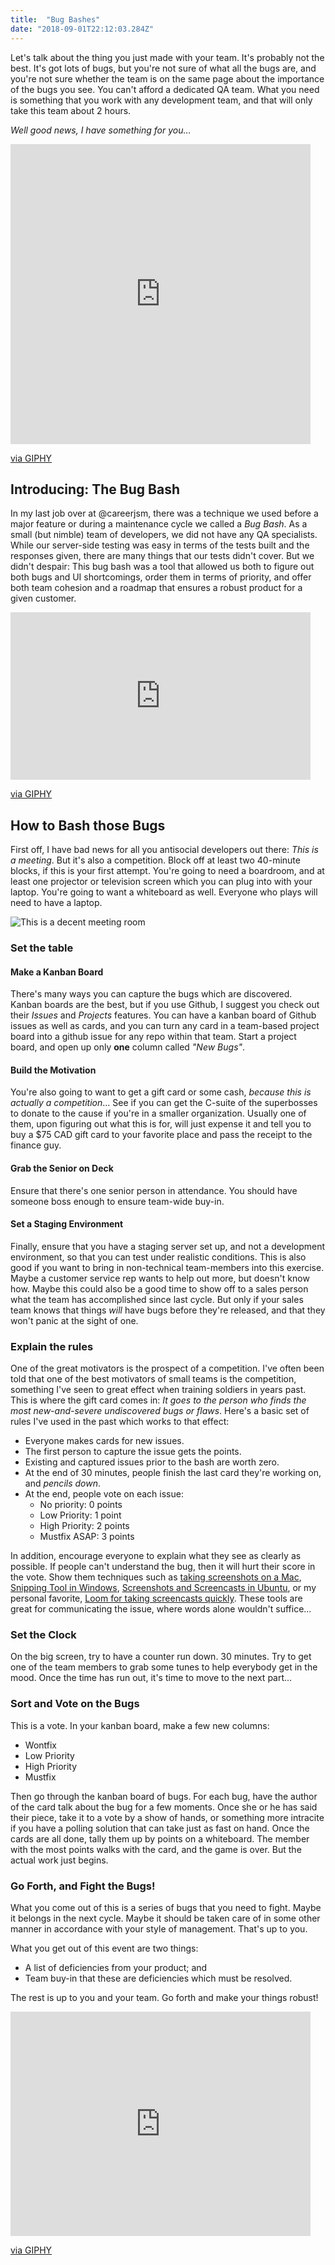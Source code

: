```yaml
---
title:  "Bug Bashes"
date: "2018-09-01T22:12:03.284Z"
---
```


Let's talk about the thing you just made with your team. It's probably not the best. It's got lots of bugs, but you're not sure of what all the bugs are, and you're not sure whether the team is on the same page about the importance of the bugs you see. You can't afford a dedicated QA team. What you need is something that you work with any development team, and that will only take this team about 2 hours.

_Well good news, I have something for you..._

<iframe src="https://giphy.com/embed/mP94uHyKvY1nq" width="480" height="480" frameBorder="0" class="giphy-embed" allowFullScreen></iframe><p><a href="https://giphy.com/gifs/foxadhd-cute-dog-fox-mP94uHyKvY1nq">via GIPHY</a></p>

## Introducing: The Bug Bash

In my last job over at @careerjsm, there was a technique we used before a major feature or during a maintenance cycle we called a _Bug Bash_. As a small (but nimble) team of developers, we did not have any QA specialists. While our server-side testing was easy in terms of the tests built and the responses given, there are many things that our tests didn't cover. But we didn't despair: This bug bash was a tool that allowed us both to figure out both bugs and UI shortcomings, order them in terms of priority, and offer both team cohesion and a roadmap that ensures a robust product for a given customer.

<iframe src="https://giphy.com/embed/3ov9jTeFRZpGrYAQJa" width="480" height="268" frameBorder="0" class="giphy-embed" allowFullScreen></iframe><p><a href="https://giphy.com/gifs/topshelfrecords-people-like-you-variations-on-an-aria-3ov9jTeFRZpGrYAQJa">via GIPHY</a></p>

## How to Bash those Bugs

First off, I have bad news for all you antisocial developers out there: _This is a meeting_. But it's also a competition. Block off at least two 40-minute blocks, if this is your first attempt. You're going to need a boardroom, and at least one projector or television screen which you can plug into with your laptop. You're going to want a whiteboard as well. Everyone who plays will need to have a laptop.

![This is a decent meeting room](https://cdn.brianbancroft.io/images/brianbancroftio/blog-articles/meeting-room.jpg)

### Set the table

#### Make a Kanban Board

There's many ways you can capture the bugs which are discovered. Kanban boards are the best, but if you use Github, I suggest you check out their _Issues_ and _Projects_ features. You can have a kanban board of Github issues as well as cards, and you can turn any card in a team-based project board into a github issue for any repo within that team. Start a project board, and open up only **one** column called _"New Bugs"_.

#### Build the Motivation

You're also going to want to get a gift card or some cash, _because this is actually a competition_... See if you can get the C-suite of the superbosses to donate to the cause if you're in a smaller organization. Usually one of them, upon figuring out what this is for, will just expense it and tell you to buy a $75 CAD gift card to your favorite place and pass the receipt to the finance guy.

#### Grab the Senior on Deck

Ensure that there's one senior person in attendance. You should have someone boss enough to ensure team-wide buy-in.

#### Set a Staging Environment

Finally, ensure that you have a staging server set up, and not a development environment, so that you can test under realistic conditions. This is also good if you want to bring in non-technical team-members into this exercise. Maybe a customer service rep wants to help out more, but doesn't know how. Maybe this could also be a good time to show off to a sales person what the team has accomplished since last cycle. But only if your sales team knows that things _will_ have bugs before they're released, and that they won't panic at the sight of one.

### Explain the rules

One of the great motivators is the prospect of a competition. I've often been told that one of the best motivators of small teams is the competition, something I've seen to great effect when training soldiers in years past. This is where the gift card comes in: _It goes to the person who finds the most new-and-severe undiscovered bugs or flaws_. Here's a basic set of rules I've used in the past which works to that effect:

- Everyone makes cards for new issues.
- The first person to capture the issue gets the points.
- Existing and captured issues prior to the bash are worth zero.
- At the end of 30 minutes, people finish the last card they're working on, and _pencils down_.
- At the end, people vote on each issue:
  - No priority: 0 points
  - Low Priority: 1 point
  - High Priority: 2 points
  - Mustfix ASAP: 3 points

In addition, encourage everyone to explain what they see as clearly as possible. If people can't understand the bug, then it will hurt their score in the vote. Show them techniques such as [taking screenshots on a Mac](https://www.google.ca/search?q=screenshot+mac&oq=screenshot+mac&aqs=chrome..69i57.3766j0j7&sourceid=chrome&ie=UTF-8), [Snipping Tool in Windows](https://support.microsoft.com/en-ca/help/13776/windows-use-snipping-tool-to-capture-screenshots), [Screenshots and Screencasts in Ubuntu](https://help.ubuntu.com/stable/ubuntu-help/screen-shot-record.html), or my personal favorite, [Loom for taking screencasts quickly](https://useloom.com). These tools are great for communicating the issue, where words alone wouldn't suffice...

### Set the Clock

On the big screen, try to have a counter run down. 30 minutes. Try to get one of the team members to grab some tunes to help everybody get in the mood. Once the time has run out, it's time to move to the next part...

### Sort and Vote on the Bugs

This is a vote. In your kanban board, make a few new columns:

- Wontfix
- Low Priority
- High Priority
- Mustfix

Then go through the kanban board of bugs. For each bug, have the author of the card talk about the bug for a few moments. Once she or he has said their piece, take it to a vote by a show of hands, or something more intracite if you have a polling solution that can take just as fast on hand. Once the cards are all done, tally them up by points on a whiteboard. The member with the most points walks with the card, and the game is over. But the actual work just begins.

### Go Forth, and Fight the Bugs!

What you come out of this is a series of bugs that you need to fight. Maybe it belongs in the next cycle. Maybe it should be taken care of in some other manner in accordance with your style of management. That's up to you.

What you get out of this event are two things:

- A list of deficiencies from your product; and
- Team buy-in that these are deficiencies which must be resolved.

The rest is up to you and your team. Go forth and make your things robust!

<iframe src="https://giphy.com/embed/zdffjd0BKYcAU" width="480" height="359" frameBorder="0" class="giphy-embed" allowFullScreen></iframe><p><a href="https://giphy.com/gifs/dog-corgi-snugglehug-zdffjd0BKYcAU">via GIPHY</a></p>
